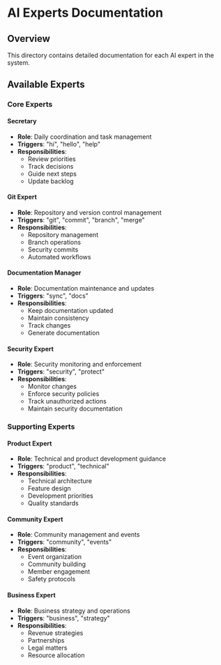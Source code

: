# AI Experts Documentation

## Overview
This directory contains detailed documentation for each AI expert in the system.

## Available Experts

### Core Experts

#### Secretary
- **Role**: Daily coordination and task management
- **Triggers**: "hi", "hello", "help"
- **Responsibilities**:
  - Review priorities
  - Track decisions
  - Guide next steps
  - Update backlog

#### Git Expert
- **Role**: Repository and version control management
- **Triggers**: "git", "commit", "branch", "merge"
- **Responsibilities**:
  - Repository management
  - Branch operations
  - Security commits
  - Automated workflows

#### Documentation Manager
- **Role**: Documentation maintenance and updates
- **Triggers**: "sync", "docs"
- **Responsibilities**:
  - Keep documentation updated
  - Maintain consistency
  - Track changes
  - Generate documentation

#### Security Expert
- **Role**: Security monitoring and enforcement
- **Triggers**: "security", "protect"
- **Responsibilities**:
  - Monitor changes
  - Enforce security policies
  - Track unauthorized actions
  - Maintain security documentation

### Supporting Experts

#### Product Expert
- **Role**: Technical and product development guidance
- **Triggers**: "product", "technical"
- **Responsibilities**:
  - Technical architecture
  - Feature design
  - Development priorities
  - Quality standards

#### Community Expert
- **Role**: Community management and events
- **Triggers**: "community", "events"
- **Responsibilities**:
  - Event organization
  - Community building
  - Member engagement
  - Safety protocols

#### Business Expert
- **Role**: Business strategy and operations
- **Triggers**: "business", "strategy"
- **Responsibilities**:
  - Revenue strategies
  - Partnerships
  - Legal matters
  - Resource allocation 